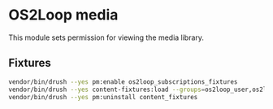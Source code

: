 # OS2Loop media

This module sets permission for viewing the media library.

## Fixtures

```sh
vendor/bin/drush --yes pm:enable os2loop_subscriptions_fixtures
vendor/bin/drush --yes content-fixtures:load --groups=os2loop_user,os2loop_subscriptions,os2loop_taxonomy,os2loop_question
vendor/bin/drush --yes pm:uninstall content_fixtures
```
